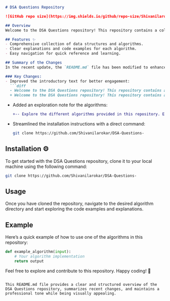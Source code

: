 ```markdown
# DSA Questions Repository

![GitHub repo size](https://img.shields.io/github/repo-size/Shivanilarokar/DSA-Questions-) ![GitHub contributors](https://img.shields.io/github/contributors/Shivanilarokar/DSA-Questions-) ![GitHub stars](https://img.shields.io/github/stars/Shivanilarokar/DSA-Questions-?style=social)

## Overview
Welcome to the DSA Questions repository! This repository contains a collection of data structures and algorithms (DSA) designed to help you master coding interviews and improve your problem-solving skills.

## Features ✨
- Comprehensive collection of data structures and algorithms.
- Clear explanations and code examples for each algorithm.
- Easy navigation for quick reference and learning.

## Summary of the Changes
In the recent update, the `README.md` file has been modified to enhance clarity and user engagement.

### Key Changes:
- Improved the introductory text for better engagement:
  ```diff
  - Welcome to the DSA Questions repository! This repository contains a collection of data structures and algorithms (DSA) designed to help you master coding interviews and improve your problem-solving skills.
  + Welcome to the DSA Questions repository! This repository contains a collection of data structure and algorithm questions designed to help you master coding interviews and improve your problem-solving skills.
  ```

- Added an exploration note for the algorithms:
  ```diff
  +-- Explore the different algorithms provided in this repository. Each algorithm is accompanied by clear explanations and code examples.
  ```

- Streamlined the installation instructions with a direct command:
  ```bash
  git clone https://github.com/Shivanilarokar/DSA-Questions-
  ```

## Installation ⚙️
To get started with the DSA Questions repository, clone it to your local machine using the following command:
```bash
git clone https://github.com/Shivanilarokar/DSA-Questions-
```

## Usage
Once you have cloned the repository, navigate to the desired algorithm directory and start exploring the code examples and explanations.

## Example
Here’s a quick example of how to use one of the algorithms in this repository:
```python
def example_algorithm(input):
    # Your algorithm implementation
    return output
```

Feel free to explore and contribute to this repository. Happy coding! 🚀
```

This README.md file provides a clear and structured overview of the DSA Questions repository, summarizes recent changes, and maintains a professional tone while being visually appealing.